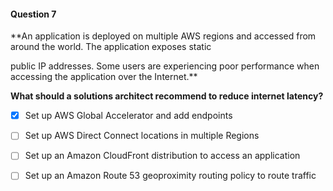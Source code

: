 #### Question  7


**An application is deployed on multiple AWS regions and accessed from around the world. The application exposes static

public IP addresses. Some users are experiencing poor performance when accessing the application over the Internet.**


**What should a solutions architect recommend to reduce internet latency?**


- [x] Set up AWS Global Accelerator and add endpoints


- [ ] Set up AWS Direct Connect locations in multiple Regions


- [ ] Set up an Amazon CloudFront distribution to access an application


- [ ] Set up an Amazon Route 53 geoproximity routing policy to route traffic


